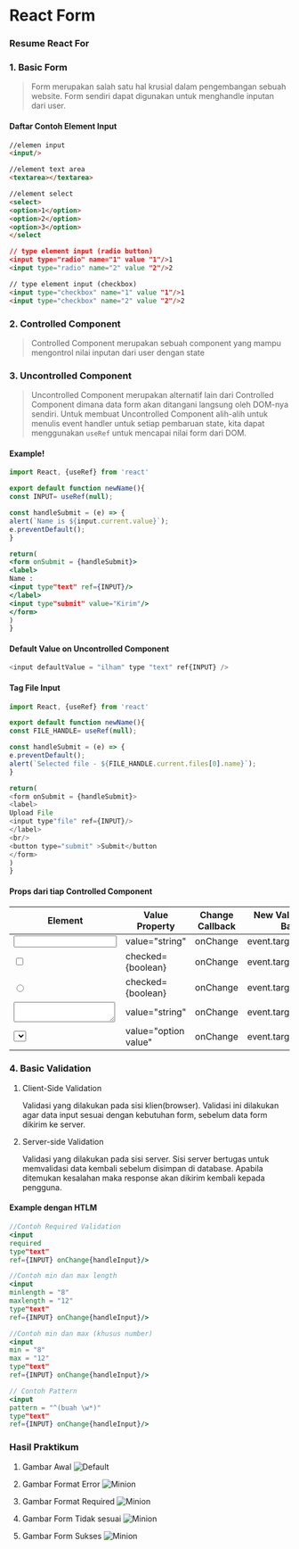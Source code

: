 # React Form

### Resume React For

### 1. Basic Form

> Form merupakan salah satu hal krusial dalam pengembangan sebuah website. Form sendiri dapat digunakan untuk menghandle inputan dari user.

#### Daftar Contoh Element Input

```html
//elemen input
<input/>

//element text area
<textarea></textarea>

//element select
<select>
<option>1</option>
<option>2</option>
<option>3</option>
</select

// type element input (radio button)
<input type="radio" name="1" value "1"/>1
<input type="radio" name="2" value "2"/>2

// type element input (checkbox)
<input type="checkbox" name="1" value "1"/>1
<input type="checkbox" name="2" value "2"/>2
```

### 2. Controlled Component

> Controlled Component merupakan sebuah component yang mampu mengontrol nilai inputan dari user dengan state

### 3. Uncontrolled Component

> Uncontrolled Component merupakan alternatif lain dari Controlled Component dimana data form akan ditangani langsung oleh DOM-nya sendiri. Untuk membuat Uncontrolled Component alih-alih untuk menulis event handler untuk setiap pembaruan state, kita dapat menggunakan `useRef` untuk mencapai nilai form dari DOM.

#### **Example!**

```jsx
import React, {useRef} from 'react'

export default function newName(){
const INPUT= useRef(null);

const handleSubmit = (e) => {
alert(`Name is ${input.current.value}`);
e.preventDefault();
}

return(
<form onSubmit = {handleSubmit}>
<label>
Name :
<input type"text" ref={INPUT}/>
</label>
<input type"submit" value="Kirim"/>
</form>
)
}
```

#### **Default Value on Uncontrolled Component**

```js
<input defaultValue = "ilham" type "text" ref{INPUT} />
```

#### **Tag File Input**

```js
import React, {useRef} from 'react'

export default function newName(){
const FILE_HANDLE= useRef(null);

const handleSubmit = (e) => {
e.preventDefault();
alert(`Selected file - ${FILE_HANDLE.current.files[0].name}`);
}

return(
<form onSubmit = {handleSubmit}>
<label>
Upload File
<input type"file" ref={INPUT}/>
</label>
<br/>
<button type="submit" >Submit</button
</form>
)
}
```

#### **Props dari tiap Controlled Component**

| Element                  | Value Property       | Change Callback | New Value in Call Back |
| ------------------------ | -------------------- | --------------- | ---------------------- |
| <input type="text"/>     | value="string"       | onChange        | event.target.value     |
| <input type="checkbox"/> | checked={boolean}    | onChange        | event.target.checked   |
| <input type="radio"/>    | checked={boolean}    | onChange        | event.target.checked   |
| <textarea></textarea>    | value="string"       | onChange        | event.target.value     |
| <select></select>        | value="option value" | onChange        | event.target.value     |

### 4. Basic Validation

1.  Client-Side Validation

    Validasi yang dilakukan pada sisi klien(browser). Validasi ini dilakukan agar data input sesuai dengan kebutuhan form, sebelum data form dikirim ke server.

2.  Server-side Validation

    Validasi yang dilakukan pada sisi server. Sisi server bertugas untuk memvalidasi data kembali sebelum disimpan di database. Apabila ditemukan kesalahan maka response akan dikirim kembali kepada pengguna.

#### **Example dengan HTLM**

```jsx
//Contoh Required Validation
<input
required
type"text"
ref={INPUT} onChange{handleInput}/>

//Contoh min dan max length
<input
minlength = "8"
maxlength = "12"
type"text"
ref={INPUT} onChange{handleInput}/>

//Contoh min dan max (khusus number)
<input
min = "8"
max = "12"
type"text"
ref={INPUT} onChange{handleInput}/>

// Contoh Pattern
<input
pattern = "^(buah \w*)"
type"text"
ref={INPUT} onChange{handleInput}/>
```

### **Hasil Praktikum**

1. Gambar Awal
   ![Default](./Screenshots/01_Tampilan%20Awal.png)

2. Gambar Format Error
   ![Minion](./Screenshots/02_Error%20Format.png)

3. Gambar Format Required
   ![Minion](./Screenshots/03_Required%20Form.png)

4. Gambar Form Tidak sesuai
   ![Minion](./Screenshots/04_Form%20Tidak%20Sesuai.png)

5. Gambar Form Sukses
   ![Minion](./Screenshots/05_Form%20Sukses.png)
